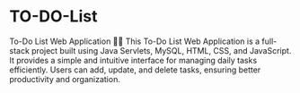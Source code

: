 # TO-DO-List
To-Do List Web Application 📝✨ This To-Do List Web Application is a full-stack project built using Java Servlets, MySQL, HTML, CSS, and JavaScript. It provides a simple and intuitive interface for managing daily tasks efficiently. Users can add, update, and delete tasks, ensuring better productivity and organization.
